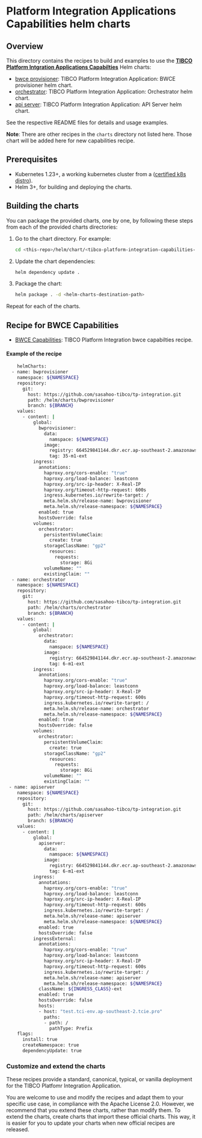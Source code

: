 # Platform Integration Applications Capabilities helm charts

## Overview

This directory contains the recipes to build and examples to use the [**TIBCO Platform Intgration Applications Capabilties**](https://github.com/sasahoo-tibco/tp-integration) Helm charts:

- [bwce provisioner](https://github.com/sasahoo-tibco/tp-integration/blob/main/helm/charts/bwprovisioner/README.md): TIBCO Platform Integration Application: BWCE provisioner helm chart.
- [orchestrator](https://github.com/sasahoo-tibco/tp-integration/blob/main/helm/charts/orchestrator/README.md): TIBCO Platform Integration Application: Orchestrator helm chart.
- [api server](https://github.com/sasahoo-tibco/tp-integration/blob/main/helm/charts/apiserver/README.md): TIBCO Platform Integration Application: API Server  helm chart.

See the respective README files for details and usage examples.

**Note**: There are other recipes in the `charts` directory not listed here.
Those chart will be added here for new capabilities recipe.

## Prerequisites

- Kubernetes 1.23+, a working kubernetes cluster from a ([certified k8s distro](https://www.cncf.io/certification/software-conformance/)).
- Helm 3+, for building and deploying the charts.

## Building the charts

You can package the provided charts, one by one, by following these steps from each of the provided charts directories:

1. Go to the chart directory. For example:
    ```bash
    cd <this-repo>/helm/chart/<tibco-platform-integration-capabilities-chart>
    ```

2. Update the chart dependencies:
    ```bash
    helm dependency update .
    ```

3. Package the chart:
    ```bash
    helm package . -d <helm-charts-destination-path>
    ```

Repeat for each of the charts.

## Recipe for BWCE Capabilities
- [BWCE Capabilities](https://github.com/sasahoo-tibco/tp-integration/blob/main/helm/recipe/bwce-capabilities.yaml): TIBCO Platform Integration bwce capabilties recipe.
#### Example of the recipe
```bash
    helmCharts:
  - name: bwprovisioner
    namespace: ${NAMESPACE}
    repository:
      git:
        host: https://github.com/sasahoo-tibco/tp-integration.git
        path: /helm/charts/bwprovisioner
        branch: ${BRANCH}
    values:
      - content: |
          global:
            bwprovisioner:
              data:
                namspace: ${NAMESPACE}
              image:
                registry: 664529841144.dkr.ecr.ap-southeast-2.amazonaws.com
                tag: 35-m1-ext
          ingress:
            annotations:
              haproxy.org/cors-enable: "true"
              haproxy.org/load-balance: leastconn
              haproxy.org/src-ip-header: X-Real-IP
              haproxy.org/timeout-http-request: 600s
              ingress.kubernetes.io/rewrite-target: /
              meta.helm.sh/release-name: bwprovisioner
              meta.helm.sh/release-namespace: ${NAMESPACE}
            enabled: true
            hostsOverride: false
          volumes:
            orchestrator:
              persistentVolumeClaim:
                create: true
              storageClassName: "gp2"
                resources:
                  requests:
                    storage: 8Gi
              volumeName: ""
              existingClaim: ""
  - name: orchestrator
    namespace: ${NAMESPACE}
    repository:
      git:
        host: https://github.com/sasahoo-tibco/tp-integration.git
        path: /helm/charts/orchestrator
        branch: ${BRANCH}
    values:
      - content: |
          global:
            orchestrator:
              data:
                namspace: ${NAMESPACE}
              image:
                registry: 664529841144.dkr.ecr.ap-southeast-2.amazonaws.com
                tag: 6-m1-ext
          ingress:
            annotations:
              haproxy.org/cors-enable: "true"
              haproxy.org/load-balance: leastconn
              haproxy.org/src-ip-header: X-Real-IP
              haproxy.org/timeout-http-request: 600s
              ingress.kubernetes.io/rewrite-target: /
              meta.helm.sh/release-name: orchestrator
              meta.helm.sh/release-namespace: ${NAMESPACE}
            enabled: true
            hostsOverride: false
          volumes:
            orchestrator:
              persistentVolumeClaim:
                create: true
              storageClassName: "gp2"
                resources:
                  requests:
                    storage: 8Gi
              volumeName: ""
              existingClaim: ""
 - name: apiserver
    namespace: ${NAMESPACE}
    repository:
      git:
        host: https://github.com/sasahoo-tibco/tp-integration.git
        path: /helm/charts/apiserver
        branch: ${BRANCH}
    values:
      - content: |
          global:
            apiserver:
              data:
                namspace: ${NAMESPACE}
              image:
                registry: 664529841144.dkr.ecr.ap-southeast-2.amazonaws.com
                tag: 6-m1-ext
          ingress:
            annotations:
              haproxy.org/cors-enable: "true"
              haproxy.org/load-balance: leastconn
              haproxy.org/src-ip-header: X-Real-IP
              haproxy.org/timeout-http-request: 600s
              ingress.kubernetes.io/rewrite-target: /
              meta.helm.sh/release-name: apiserver
              meta.helm.sh/release-namespace: ${NAMESPACE}
            enabled: true
            hostsOverride: false
          ingressExternal:
            annotations:
              haproxy.org/cors-enable: "true"
              haproxy.org/load-balance: leastconn
              haproxy.org/src-ip-header: X-Real-IP
              haproxy.org/timeout-http-request: 600s
              ingress.kubernetes.io/rewrite-target: /
              meta.helm.sh/release-name: apiserver
              meta.helm.sh/release-namespace: ${NAMESPACE}
            className: ${INGRESS_CLASS}-ext
            enabled: true
            hostsOverride: false
            hosts:
            - host: "test.tci-env.ap-southeast-2.tcie.pro"
              paths:
              - path: /
                pathType: Prefix
    flags:
      install: true
      createNamespace: true
      dependencyUpdate: true
 ```


### Customize and extend the charts

These recipes provide a standard, canonical, typical, or vanilla deployment for the TIBCO Platfomr Integration Application.

You are welcome to use and modify the recipes and adapt them to your specific use case, in compliance with the Apache License 2.0.
However, we recommend that you extend these charts, rather than modify them.
To extend the charts, create charts that import these official charts.
This way, it is easier for you to update your charts when new official recipes are released.
